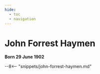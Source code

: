 ```yaml
---
hide:
  - toc
  - navigation 
---
```


# John Forrest Haymen

**Born 29 June 1902**

--8<-- "snippets/john-forrest-haymen.md"
